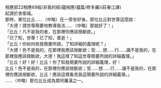 相應部22相應69經/非我的經(蘊相應/蘊篇/修多羅)(莊春江譯)  
起源於舍衛城。  
那時，某位比丘……（中略）在一旁坐好後，那位比丘對世尊這麼說：  
「大德！請世尊簡要地教導我法……（中略）那就好了！」  
「比丘！凡不是我的者，在那裡你應該捨斷欲。」  
「已了知，世尊！已了知，善逝！」  
「比丘！你如何依我簡要所說，了知詳細的義理呢？」  
「大德！色不是我的，在那裡我應該捨斷欲；受……想……行……識不是我的，在那裡我應該捨斷欲，大德！我這樣了知這世尊簡要所說的詳細義理。」  
「比丘！好！好！比丘！你了知我簡要所說的詳細義理，好！  
比丘！色不是我的，在那裡你應該捨斷欲；受……想……行……識不是我的，在那裡你應該捨斷欲，比丘！應該這樣看見我這簡要所說的詳細義理。」  
……（中略）那位比丘成為眾阿羅漢之一。  
  
  

